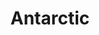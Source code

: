---
title: Antarctic
longTitle: 'Antarctic'
tags:
- gccommon
french:
- "[[Antarctique]]"
usedFor:
- "[[South Pole]]"
---